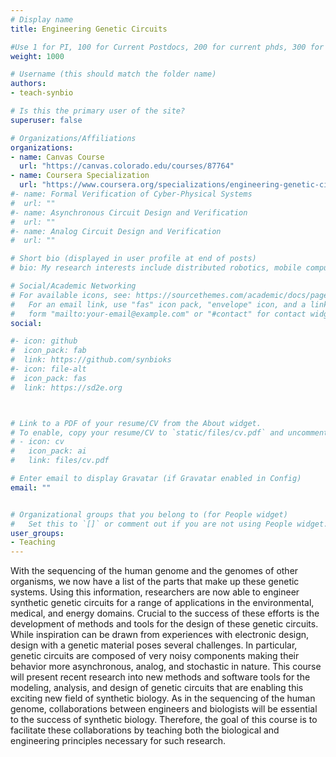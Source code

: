 ```yaml
---
# Display name
title: Engineering Genetic Circuits

#Use 1 for PI, 100 for Current Postdocs, 200 for current phds, 300 for current masters, 400 for current undergrads, 800 for alum postdocs, 810 for alum phds, 820 for alum masters, and 830 for alum undergrads, 900 for tools, 1000 for projects
weight: 1000

# Username (this should match the folder name)
authors:
- teach-synbio

# Is this the primary user of the site?
superuser: false

# Organizations/Affiliations
organizations:
- name: Canvas Course
  url: "https://canvas.colorado.edu/courses/87764"
- name: Coursera Specialization 
  url: "https://www.coursera.org/specializations/engineering-genetic-circuits"
#- name: Formal Verification of Cyber-Physical Systems
#  url: ""
#- name: Asynchronous Circuit Design and Verification
#  url: ""
#- name: Analog Circuit Design and Verification
#  url: ""

# Short bio (displayed in user profile at end of posts)
# bio: My research interests include distributed robotics, mobile computing and programmable matter.

# Social/Academic Networking
# For available icons, see: https://sourcethemes.com/academic/docs/page-builder/#icons
#   For an email link, use "fas" icon pack, "envelope" icon, and a link in the
#   form "mailto:your-email@example.com" or "#contact" for contact widget.
social:

#- icon: github
#  icon_pack: fab
#  link: https://github.com/synbioks
#- icon: file-alt
#  icon_pack: fas
#  link: https://sd2e.org



# Link to a PDF of your resume/CV from the About widget.
# To enable, copy your resume/CV to `static/files/cv.pdf` and uncomment the lines below.
# - icon: cv
#   icon_pack: ai
#   link: files/cv.pdf

# Enter email to display Gravatar (if Gravatar enabled in Config)
email: ""


# Organizational groups that you belong to (for People widget)
#   Set this to `[]` or comment out if you are not using People widget.
user_groups:
- Teaching
---
```


With the sequencing of the human genome and the genomes of other organisms, we now have a list of the parts that make up these genetic systems.  Using this information, researchers are now able to engineer synthetic genetic circuits for a range of applications in the environmental, medical, and energy domains.  Crucial to the success of these efforts is the development of methods and tools for the design of these genetic circuits.  While inspiration can be drawn from experiences with electronic design, design with a genetic material poses several challenges.  In particular, genetic circuits are composed of very noisy components making their behavior more asynchronous, analog, and stochastic in nature.  This course will present recent research into new methods and software tools for the modeling, analysis, and design of genetic circuits that are enabling this exciting new field of synthetic biology.  As in the sequencing of the human genome, collaborations between engineers and biologists will be essential to the success of synthetic biology. Therefore, the goal of this course is to facilitate these collaborations by teaching both the biological and engineering principles necessary for such research.
